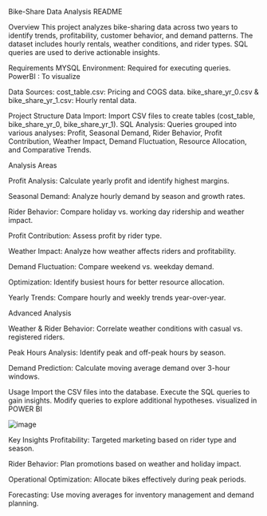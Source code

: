 
Bike-Share Data Analysis README


Overview
This project analyzes bike-sharing data across two years to identify trends, profitability, customer behavior, and demand patterns. The dataset includes hourly rentals, weather conditions, and rider types. SQL queries are used to derive actionable insights.


Requirements
MYSQL Environment: Required for executing queries.
PowerBI : To visualize


Data Sources:
cost_table.csv: Pricing and COGS data.
bike_share_yr_0.csv & bike_share_yr_1.csv: Hourly rental data.



Project Structure
Data Import: Import CSV files to create tables (cost_table, bike_share_yr_0, bike_share_yr_1).
SQL Analysis: Queries grouped into various analyses: Profit, Seasonal Demand, Rider Behavior, Profit Contribution, Weather Impact, Demand Fluctuation, Resource Allocation, and Comparative Trends.

Analysis Areas

Profit Analysis: Calculate yearly profit and identify highest margins.

Seasonal Demand: Analyze hourly demand by season and growth rates.

Rider Behavior: Compare holiday vs. working day ridership and weather impact.

Profit Contribution: Assess profit by rider type.

Weather Impact: Analyze how weather affects riders and profitability.

Demand Fluctuation: Compare weekend vs. weekday demand.

Optimization: Identify busiest hours for better resource allocation.

Yearly Trends: Compare hourly and weekly trends year-over-year.



Advanced Analysis

Weather & Rider Behavior: Correlate weather conditions with casual vs. registered riders.

Peak Hours Analysis: Identify peak and off-peak hours by season.

Demand Prediction: Calculate moving average demand over 3-hour windows.



Usage
Import the CSV files into the database.
Execute the SQL queries to gain insights.
Modify queries to explore additional hypotheses.
visualized in POWER BI


![image](https://github.com/user-attachments/assets/acb45fc3-7381-446d-8116-c95c15c8063a)


Key Insights
Profitability: Targeted marketing based on rider type and season.

Rider Behavior: Plan promotions based on weather and holiday impact.

Operational Optimization: Allocate bikes effectively during peak periods.

Forecasting: Use moving averages for inventory management and demand planning.
